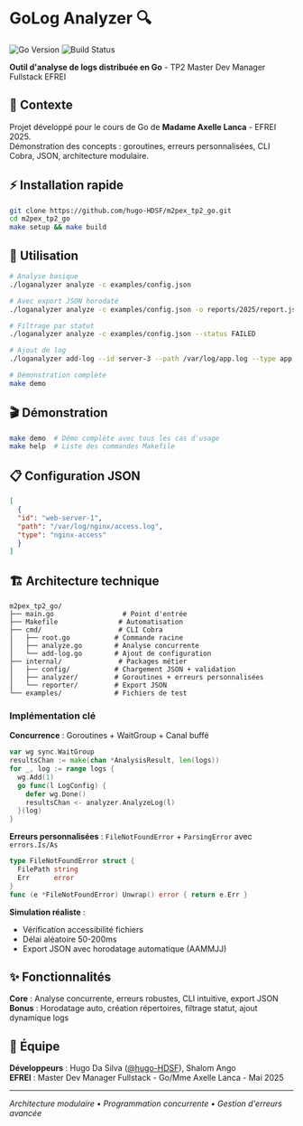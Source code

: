 # GoLog Analyzer 🔍

![Go Version](https://img.shields.io/badge/Go-1.24.3-blue.svg)
![Build Status](https://img.shields.io/badge/Build-Passing-brightgreen.svg)

**Outil d'analyse de logs distribuée en Go** - TP2 Master Dev Manager Fullstack EFREI

## 🎯 Contexte

Projet développé pour le cours de Go de **Madame Axelle Lanca** - EFREI 2025.  
Démonstration des concepts : goroutines, erreurs personnalisées, CLI Cobra, JSON, architecture modulaire.

## ⚡ Installation rapide

```bash
git clone https://github.com/hugo-HDSF/m2pex_tp2_go.git
cd m2pex_tp2_go
make setup && make build
```

## 🚀 Utilisation

```bash
# Analyse basique
./loganalyzer analyze -c examples/config.json

# Avec export JSON horodaté
./loganalyzer analyze -c examples/config.json -o reports/2025/report.json

# Filtrage par statut
./loganalyzer analyze -c examples/config.json --status FAILED

# Ajout de log
./loganalyzer add-log --id server-3 --path /var/log/app.log --type app --file examples/config.json

# Démonstration complète
make demo
```

## 🎬 Démonstration

```bash
make demo  # Démo complète avec tous les cas d'usage
make help  # Liste des commandes Makefile
```

## 📋 Configuration JSON

```json
[
  {
  "id": "web-server-1",
  "path": "/var/log/nginx/access.log",
  "type": "nginx-access"
  }
]
```

## 🏗️ Architecture technique

```
m2pex_tp2_go/
├── main.go                 # Point d'entrée
├── Makefile               # Automatisation
├── cmd/                   # CLI Cobra
│   ├── root.go           # Commande racine
│   ├── analyze.go        # Analyse concurrente
│   └── add-log.go        # Ajout de configuration
├── internal/              # Packages métier
│   ├── config/           # Chargement JSON + validation
│   ├── analyzer/         # Goroutines + erreurs personnalisées
│   └── reporter/         # Export JSON
└── examples/             # Fichiers de test
```

### Implémentation clé

**Concurrence** : Goroutines + WaitGroup + Canal buffé
```go
var wg sync.WaitGroup
resultsChan := make(chan *AnalysisResult, len(logs))
for _, log := range logs {
  wg.Add(1)
  go func(l LogConfig) {
    defer wg.Done()
    resultsChan <- analyzer.AnalyzeLog(l)
  }(log)
}
```

**Erreurs personnalisées** : `FileNotFoundError` + `ParsingError` avec `errors.Is/As`
```go
type FileNotFoundError struct {
  FilePath string
  Err      error
}
func (e *FileNotFoundError) Unwrap() error { return e.Err }
```

**Simulation réaliste** :
- Vérification accessibilité fichiers
- Délai aléatoire 50-200ms
- Export JSON avec horodatage automatique (AAMMJJ)

## ✨ Fonctionnalités

**Core** : Analyse concurrente, erreurs robustes, CLI intuitive, export JSON  
**Bonus** : Horodatage auto, création répertoires, filtrage statut, ajout dynamique logs

## 👥 Équipe

**Développeurs** : Hugo Da Silva ([@hugo-HDSF](https://github.com/hugo-HDSF)), Shalom Ango  
**EFREI** : Master Dev Manager Fullstack - Go/Mme Axelle Lanca - Mai 2025

---
*Architecture modulaire • Programmation concurrente • Gestion d'erreurs avancée*